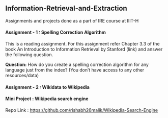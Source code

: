 ## Information-Retrieval-and-Extraction
Assignments and projects done as a part of IRE course at IIIT-H

#### Assignment - 1 : Spelling Correction Algorithm
This is a reading assignment. For this assignment refer Chapter 3.3 of the book An Introduction to Information Retrieval by Stanford (link) and answer the following question.

**Question:** How do you create a spelling correction algorithm for any language just from the index? (You don’t have access to any other resources/data)

#### Assignment - 2 : Wikidata to Wikipedia

#### Mini Project : Wikipedia search engine
Repo Link : https://github.com/rishabh26malik/Wikipedia-Search-Engine
